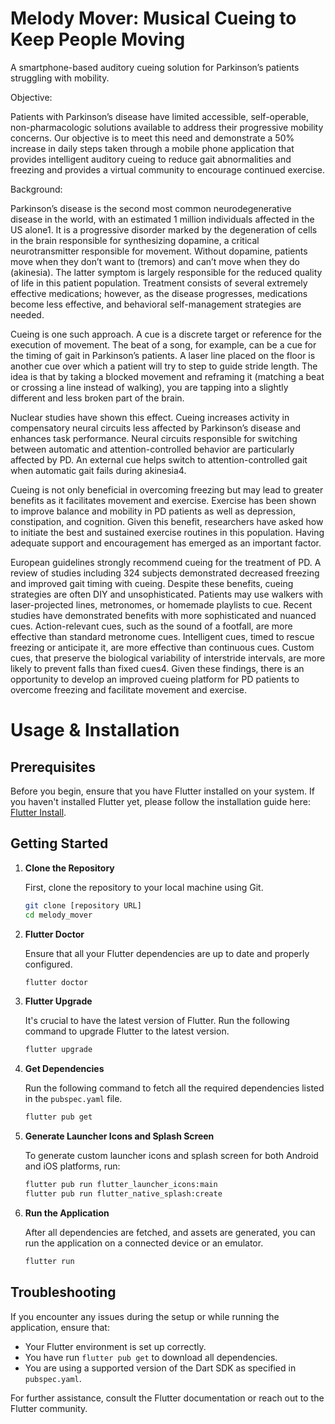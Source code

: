 # Melody Mover: Musical Cueing to Keep People Moving

A smartphone-based auditory cueing solution for Parkinson’s patients struggling with mobility.

Objective:

Patients with Parkinson’s disease have limited accessible, self-operable, non-pharmacologic solutions available to address their progressive mobility concerns. Our objective is to meet this need and demonstrate a 50% increase in daily steps taken through a mobile phone application that provides intelligent auditory cueing to reduce gait abnormalities and freezing and provides a virtual community to encourage continued exercise.

Background:

Parkinson’s disease is the second most common neurodegenerative disease in the world, with an estimated 1 million individuals affected in the US alone1. It is a progressive disorder marked by the degeneration of cells in the brain responsible for synthesizing dopamine, a critical neurotransmitter responsible for movement. Without dopamine, patients move when they don’t want to (tremors) and can’t move when they do (akinesia). The latter symptom is largely responsible for the reduced quality of life in this patient population. Treatment consists of several extremely effective medications; however, as the disease progresses, medications become less effective, and behavioral self-management strategies are needed.

Cueing is one such approach. A cue is a discrete target or reference for the execution of movement. The beat of a song, for example, can be a cue for the timing of gait in Parkinson’s patients. A laser line placed on the floor is another cue over which a patient will try to step to guide stride length. The idea is that by taking a blocked movement and reframing it (matching a beat or crossing a line instead of walking), you are tapping into a slightly different and less broken part of the brain.

Nuclear studies have shown this effect. Cueing increases activity in compensatory neural circuits less affected by Parkinson’s disease and enhances task performance. Neural circuits responsible for switching between automatic and attention-controlled behavior are particularly affected by PD. An external cue helps switch to attention-controlled gait when automatic gait fails during akinesia4.

Cueing is not only beneficial in overcoming freezing but may lead to greater benefits as it facilitates movement and exercise. Exercise has been shown to improve balance and mobility in PD patients as well as depression, constipation, and cognition. Given this benefit, researchers have asked how to initiate the best and sustained exercise routines in this population. Having adequate support and encouragement has emerged as an important factor.

European guidelines strongly recommend cueing for the treatment of PD. A review of studies including 324 subjects demonstrated decreased freezing and improved gait timing with cueing. Despite these benefits, cueing strategies are often DIY and unsophisticated. Patients may use walkers with laser-projected lines, metronomes, or homemade playlists to cue. Recent studies have demonstrated benefits with more sophisticated and nuanced cues. Action-relevant cues, such as the sound of a footfall, are more effective than standard metronome cues. Intelligent cues, timed to rescue freezing or anticipate it, are more effective than continuous cues. Custom cues, that preserve the biological variability of interstride intervals, are more likely to prevent falls than fixed cues4. Given these findings, there is an opportunity to develop an improved cueing platform for PD patients to overcome freezing and facilitate movement and exercise.




# Usage & Installation


## Prerequisites

Before you begin, ensure that you have Flutter installed on your system. If you haven't installed Flutter yet, please follow the installation guide here: [Flutter Install](https://flutter.dev/docs/get-started/install).

## Getting Started

1. **Clone the Repository**

   First, clone the repository to your local machine using Git.

   ```bash
   git clone [repository URL]
   cd melody_mover
   ```

2. **Flutter Doctor**

   Ensure that all your Flutter dependencies are up to date and properly configured.

   ```bash
   flutter doctor
   ```

3. **Flutter Upgrade**

   It's crucial to have the latest version of Flutter. Run the following command to upgrade Flutter to the latest version.

   ```bash
   flutter upgrade
   ```

4. **Get Dependencies**

   Run the following command to fetch all the required dependencies listed in the `pubspec.yaml` file.

   ```bash
   flutter pub get
   ```

5. **Generate Launcher Icons and Splash Screen**

   To generate custom launcher icons and splash screen for both Android and iOS platforms, run:

   ```bash
   flutter pub run flutter_launcher_icons:main
   flutter pub run flutter_native_splash:create
   ```

6. **Run the Application**

   After all dependencies are fetched, and assets are generated, you can run the application on a connected device or an emulator.

   ```bash
   flutter run
   ```

## Troubleshooting

If you encounter any issues during the setup or while running the application, ensure that:

- Your Flutter environment is set up correctly.
- You have run `flutter pub get` to download all dependencies.
- You are using a supported version of the Dart SDK as specified in `pubspec.yaml`.

For further assistance, consult the Flutter documentation or reach out to the Flutter community.


